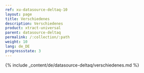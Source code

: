 ```yaml
---
ref: xu-datasource-deltaq-10
layout: page
title: Verschiedenes
description: Verschiedenes
product: xtract-universal
parent: datasource-deltaq
permalink: /:collection/:path
weight: 10
lang: de_DE
progressstate: 3
---
```

{% include _content/de/datasource-deltaq/verschiedenes.md %}